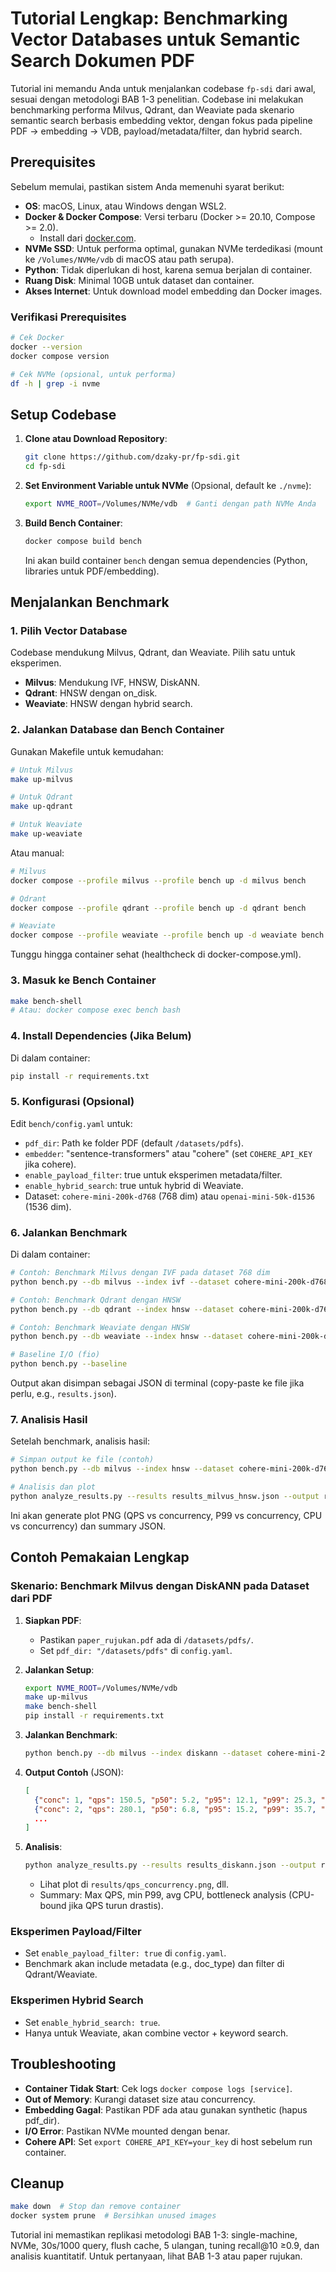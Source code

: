 # Tutorial Lengkap: Benchmarking Vector Databases untuk Semantic Search Dokumen PDF

Tutorial ini memandu Anda untuk menjalankan codebase `fp-sdi` dari awal, sesuai dengan metodologi BAB 1-3 penelitian. Codebase ini melakukan benchmarking performa Milvus, Qdrant, dan Weaviate pada skenario semantic search berbasis embedding vektor, dengan fokus pada pipeline PDF → embedding → VDB, payload/metadata/filter, dan hybrid search.

## Prerequisites

Sebelum memulai, pastikan sistem Anda memenuhi syarat berikut:

- **OS**: macOS, Linux, atau Windows dengan WSL2.
- **Docker & Docker Compose**: Versi terbaru (Docker >= 20.10, Compose >= 2.0).
  - Install dari [docker.com](https://www.docker.com/).
- **NVMe SSD**: Untuk performa optimal, gunakan NVMe terdedikasi (mount ke `/Volumes/NVMe/vdb` di macOS atau path serupa).
- **Python**: Tidak diperlukan di host, karena semua berjalan di container.
- **Ruang Disk**: Minimal 10GB untuk dataset dan container.
- **Akses Internet**: Untuk download model embedding dan Docker images.

### Verifikasi Prerequisites

```bash
# Cek Docker
docker --version
docker compose version

# Cek NVMe (opsional, untuk performa)
df -h | grep -i nvme
```

## Setup Codebase

1. **Clone atau Download Repository**:

   ```bash
   git clone https://github.com/dzaky-pr/fp-sdi.git
   cd fp-sdi
   ```

2. **Set Environment Variable untuk NVMe** (Opsional, default ke `./nvme`):

   ```bash
   export NVME_ROOT=/Volumes/NVMe/vdb  # Ganti dengan path NVMe Anda
   ```

3. **Build Bench Container**:

   ```bash
   docker compose build bench
   ```

   Ini akan build container `bench` dengan semua dependencies (Python, libraries untuk PDF/embedding).

## Menjalankan Benchmark

### 1. Pilih Vector Database

Codebase mendukung Milvus, Qdrant, dan Weaviate. Pilih satu untuk eksperimen.

- **Milvus**: Mendukung IVF, HNSW, DiskANN.
- **Qdrant**: HNSW dengan on_disk.
- **Weaviate**: HNSW dengan hybrid search.

### 2. Jalankan Database dan Bench Container

Gunakan Makefile untuk kemudahan:

```bash
# Untuk Milvus
make up-milvus

# Untuk Qdrant
make up-qdrant

# Untuk Weaviate
make up-weaviate
```

Atau manual:

```bash
# Milvus
docker compose --profile milvus --profile bench up -d milvus bench

# Qdrant
docker compose --profile qdrant --profile bench up -d qdrant bench

# Weaviate
docker compose --profile weaviate --profile bench up -d weaviate bench
```

Tunggu hingga container sehat (healthcheck di docker-compose.yml).

### 3. Masuk ke Bench Container

```bash
make bench-shell
# Atau: docker compose exec bench bash
```

### 4. Install Dependencies (Jika Belum)

Di dalam container:

```bash
pip install -r requirements.txt
```

### 5. Konfigurasi (Opsional)

Edit `bench/config.yaml` untuk:

- `pdf_dir`: Path ke folder PDF (default `/datasets/pdfs`).
- `embedder`: "sentence-transformers" atau "cohere" (set `COHERE_API_KEY` jika cohere).
- `enable_payload_filter`: true untuk eksperimen metadata/filter.
- `enable_hybrid_search`: true untuk hybrid di Weaviate.
- Dataset: `cohere-mini-200k-d768` (768 dim) atau `openai-mini-50k-d1536` (1536 dim).

### 6. Jalankan Benchmark

Di dalam container:

```bash
# Contoh: Benchmark Milvus dengan IVF pada dataset 768 dim
python bench.py --db milvus --index ivf --dataset cohere-mini-200k-d768

# Contoh: Benchmark Qdrant dengan HNSW
python bench.py --db qdrant --index hnsw --dataset cohere-mini-200k-d768

# Contoh: Benchmark Weaviate dengan HNSW
python bench.py --db weaviate --index hnsw --dataset cohere-mini-200k-d768

# Baseline I/O (fio)
python bench.py --baseline
```

Output akan disimpan sebagai JSON di terminal (copy-paste ke file jika perlu, e.g., `results.json`).

### 7. Analisis Hasil

Setelah benchmark, analisis hasil:

```bash
# Simpan output ke file (contoh)
python bench.py --db milvus --index hnsw --dataset cohere-mini-200k-d768 > results_milvus_hnsw.json

# Analisis dan plot
python analyze_results.py --results results_milvus_hnsw.json --output results/
```

Ini akan generate plot PNG (QPS vs concurrency, P99 vs concurrency, CPU vs concurrency) dan summary JSON.

## Contoh Pemakaian Lengkap

### Skenario: Benchmark Milvus dengan DiskANN pada Dataset dari PDF

1. **Siapkan PDF**:

   - Pastikan `paper_rujukan.pdf` ada di `/datasets/pdfs/`.
   - Set `pdf_dir: "/datasets/pdfs"` di `config.yaml`.

2. **Jalankan Setup**:

   ```bash
   export NVME_ROOT=/Volumes/NVMe/vdb
   make up-milvus
   make bench-shell
   pip install -r requirements.txt
   ```

3. **Jalankan Benchmark**:

   ```bash
   python bench.py --db milvus --index diskann --dataset cohere-mini-200k-d768 > results_diskann.json
   ```

4. **Output Contoh** (JSON):

   ```json
   [
     {"conc": 1, "qps": 150.5, "p50": 5.2, "p95": 12.1, "p99": 25.3, "cpu": 45.2, "read_mb": 120.5, "write_mb": 0.1, "total_mb": 120.6, "avg_bandwidth_mb_s": 85.3, "repeats": 5},
     {"conc": 2, "qps": 280.1, "p50": 6.8, "p95": 15.2, "p99": 35.7, "cpu": 68.9, "read_mb": 240.2, "write_mb": 0.2, "total_mb": 240.4, "avg_bandwidth_mb_s": 170.1, "repeats": 5},
     ...
   ]
   ```

5. **Analisis**:
   ```bash
   python analyze_results.py --results results_diskann.json --output results/
   ```
   - Lihat plot di `results/qps_concurrency.png`, dll.
   - Summary: Max QPS, min P99, avg CPU, bottleneck analysis (CPU-bound jika QPS turun drastis).

### Eksperimen Payload/Filter

- Set `enable_payload_filter: true` di `config.yaml`.
- Benchmark akan include metadata (e.g., doc_type) dan filter di Qdrant/Weaviate.

### Eksperimen Hybrid Search

- Set `enable_hybrid_search: true`.
- Hanya untuk Weaviate, akan combine vector + keyword search.

## Troubleshooting

- **Container Tidak Start**: Cek logs `docker compose logs [service]`.
- **Out of Memory**: Kurangi dataset size atau concurrency.
- **Embedding Gagal**: Pastikan PDF ada atau gunakan synthetic (hapus pdf_dir).
- **I/O Error**: Pastikan NVMe mounted dengan benar.
- **Cohere API**: Set `export COHERE_API_KEY=your_key` di host sebelum run container.

## Cleanup

```bash
make down  # Stop dan remove container
docker system prune  # Bersihkan unused images
```

Tutorial ini memastikan replikasi metodologi BAB 1-3: single-machine, NVMe, 30s/1000 query, flush cache, 5 ulangan, tuning recall@10 ≥0.9, dan analisis kuantitatif. Untuk pertanyaan, lihat BAB 1-3 atau paper rujukan.

